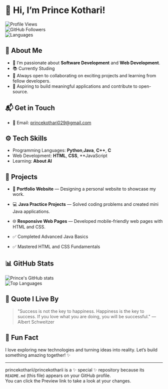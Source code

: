 # 👋 Hi, I’m Prince Kothari!  

![Profile Views](https://komarev.com/ghpvc/?username=princekotharii&color=brightgreen)  
![GitHub Followers](https://img.shields.io/github/followers/princekotharii?style=social)  
![Languages](https://img.shields.io/badge/Code-Java%20%7C%20HTML%20%7C%20CSS-orange)  

## 🚀 About Me  
- 💬 I’m passionate about **Software Development** and **Web Development**.  
- 📚 Currently Studing 
- 🤝 Always open to collaborating on exciting projects and learning from fellow developers.  
- 🎯 Aspiring to build meaningful applications and contribute to open-source.  

## 📬 Get in Touch  
- 📧 Email: [princekothari029@gmail.com](mailto:princekothari029@gmail.com)   

## ⚙️ Tech Skills  
- Programming Languages: **Python**,**Java**,  **C++**, **C**  
- Web Development: **HTML**, **CSS**, **JavaScript  
- Learning: **About AI**  

## 🌟 Projects  
- 📝 **Portfolio Website** — Designing a personal website to showcase my work.  
- 💻 **Java Practice Projects** — Solved coding problems and created mini Java applications.  
- 🌐 **Responsive Web Pages** — Developed mobile-friendly web pages with HTML and CSS.  

- ✅ Completed Advanced Java Basics  
- ✅ Mastered HTML and CSS Fundamentals    

## 📊 GitHub Stats  
![Prince's GitHub stats](https://github-readme-stats.vercel.app/api?username=princekotharii&show_icons=true&theme=radical)  
![Top Languages](https://github-readme-stats.vercel.app/api/top-langs/?username=princekotharii&layout=compact&theme=radical)  

## 🌠 Quote I Live By  
> "Success is not the key to happiness. Happiness is the key to success. If you love what you are doing, you will be successful." — Albert Schweitzer  

## 🌟 Fun Fact  
I love exploring new technologies and turning ideas into reality. Let’s build something amazing together! ✨  

---

princekotharii/princekotharii is a ✨ special ✨ repository because its `README.md` (this file) appears on your GitHub profile.  
You can click the Preview link to take a look at your changes.